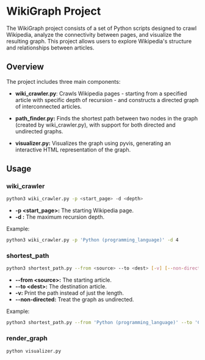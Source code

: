 # WikiGraph Project 

The WikiGraph project consists of a set of Python scripts designed to crawl Wikipedia, analyze the connectivity between pages, and visualize the resulting graph. This project allows users to explore Wikipedia's structure and relationships between articles. 

## Overview

The project includes three main components:

- **wiki_crawler.py**: Crawls Wikipedia pages - starting from a specified article with specific depth of recursion - and constructs a directed graph of interconnected articles.

- **path_finder.py:** Finds the shortest path between two nodes in the graph (created by wiki_crawler.py), with support for both directed and undirected graphs. 

- **visualizer.py:** Visualizes the graph using pyvis, generating an interactive HTML representation of the graph.

## Usage

### wiki_crawler

```sh
python3 wiki_crawler.py -p <start_page> -d <depth>
```
- **-p <start_page>:** The starting Wikipedia page.
- **-d <depth>:** The maximum recursion depth.

Example: 
```sh
python3 wiki_crawler.py -p 'Python (programming_language)' -d 4

```

### shortest_path
```sh
python3 shortest_path.py --from <source> --to <dest> [-v] [--non-directed]
```
- **--from <source\>:** The starting article.
- **--to <dest\>:** The destination article.
- **-v:** Print the path instead of just the length.
- **--non-directed:** Treat the graph as undirected.

Example: 
```sh
python3 shortest_path.py --from 'Python (programming_language)' --to 'C++' -v
```

### render_graph

```sh
python visualizer.py
```

